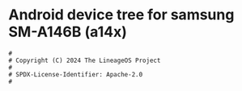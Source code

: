 # Android device tree for samsung SM-A146B (a14x)

```
#
# Copyright (C) 2024 The LineageOS Project
#
# SPDX-License-Identifier: Apache-2.0
#
```
